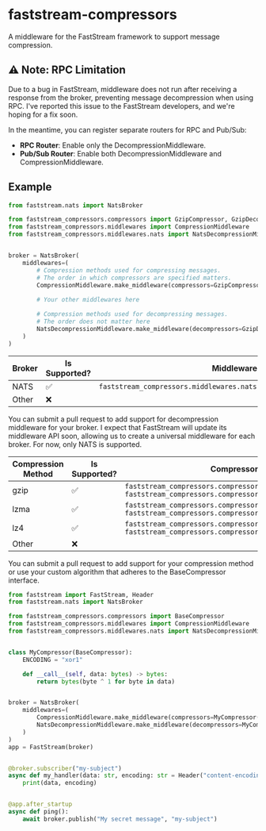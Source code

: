 # faststream-compressors

A middleware for the FastStream framework to support message compression.

## ⚠️ Note: RPC Limitation

Due to a bug in FastStream, middleware does not run after receiving a response from the broker, preventing message 
decompression when using RPC. I've reported this issue to the FastStream developers, and we're hoping for a fix soon.

In the meantime, you can register separate routers for RPC and Pub/Sub:

 - **RPC Router**: Enable only the DecompressionMiddleware.
 - **Pub/Sub Router**: Enable both DecompressionMiddleware and CompressionMiddleware.

## Example

```python
from faststream.nats import NatsBroker

from faststream_compressors.compressors import GzipCompressor, GzipDecompressor
from faststream_compressors.middlewares import CompressionMiddleware
from faststream_compressors.middlewares.nats import NatsDecompressionMiddleware


broker = NatsBroker(    
    middlewares=(
        # Compression methods used for compressing messages.
        # The order in which compressors are specified matters.
        CompressionMiddleware.make_middleware(compressors=GzipCompressor()),
        
        # Your other middlewares here

        # Compression methods used for decompressing messages.
        # The order does not matter here
        NatsDecompressionMiddleware.make_middleware(decompressors=GzipDecompressor()),
    )
)
```

| Broker | Is Supported? | Middleware                                                            |
|--------|---------------|-----------------------------------------------------------------------|
| NATS   | ✅             | `faststream_compressors.middlewares.nats.NatsDecompressionMiddleware` |
| Other  | ❌             |                                                                       |

You can submit a pull request to add support for decompression middleware for your broker. I expect that FastStream 
will update its middleware API soon, allowing us to create a universal middleware for each broker. For now, only 
NATS is supported.

| Compression Method | Is Supported? | Compressor                                                                                                          | Extra Dependency |
|--------------------|---------------|---------------------------------------------------------------------------------------------------------------------|------------------| 
| gzip               | ✅             | `faststream_compressors.compressors.GzipCompressor`<br/>`faststream_compressors.compressors.GzipDecompressor`       |                  |
| lzma               | ✅             | `faststream_compressors.compressors.LzmaCompressor`<br/>`faststream_compressors.compressors.LzmaDecompressor`       |                  |
| lz4                | ✅             | `faststream_compressors.compressors.lz4.Lz4Compressor`<br/>`faststream_compressors.compressors.lz4.Lz4Decompressor` | `lz4`            |
| Other              | ❌             |                                                                                                                     |                  |

You can submit a pull request to add support for your compression method or use your custom algorithm that adheres to
the BaseCompressor interface.

```python
from faststream import FastStream, Header
from faststream.nats import NatsBroker

from faststream_compressors.compressors import BaseCompressor
from faststream_compressors.middlewares import CompressionMiddleware
from faststream_compressors.middlewares.nats import NatsDecompressionMiddleware


class MyCompressor(BaseCompressor):
    ENCODING = "xor1"

    def __call__(self, data: bytes) -> bytes:
        return bytes(byte ^ 1 for byte in data)


broker = NatsBroker(
    middlewares=(
        CompressionMiddleware.make_middleware(compressors=MyCompressor()),
        NatsDecompressionMiddleware.make_middleware(decompressors=MyCompressor()),
    )
)
app = FastStream(broker)


@broker.subscriber("my-subject")
async def my_handler(data: str, encoding: str = Header("content-encoding")):
    print(data, encoding)


@app.after_startup
async def ping():
    await broker.publish("My secret message", "my-subject")
```
